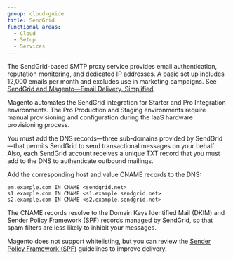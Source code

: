 ```yaml
---
group: cloud-guide
title: SendGrid
functional_areas:
  - Cloud
  - Setup
  - Services
---
```


The SendGrid-based SMTP proxy service provides email authentication, reputation monitoring, and dedicated IP addresses. A basic set up includes 12,000 emails per month and excludes use in marketing campaigns. See [SendGrid and Magento—Email Delivery. Simplified](https://sendgrid.com/partners/magento/).

Magento automates the SendGrid integration for Starter and Pro Integration environments. The Pro Production and Staging environments require manual provisioning and configuration during the IaaS hardware provisioning process.

You must add the DNS records—three sub-domains provided by SendGrid—that permits SendGrid to send transactional messages on your behalf. Also, each SendGrid account receives a unique TXT record that you must add to the DNS to authenticate outbound mailings.

Add the corresponding host and value CNAME records to the DNS:

```
em.example.com IN CNAME <sendgrid.net>
s1.example.com IN CNAME <s1.example.sendgrid.net>
s2.example.com IN CNAME <s2.example.sendgrid.net>
```

The CNAME records resolve to the Domain Keys Identified Mail (DKIM) and Sender Policy Framework (SPF) records managed by SendGrid, so that spam filters are less likely to inhibit your messages.

Magento does not support whitelisting, but you can review the [Sender Policy Framework (SPF)](https://sendgrid.com/docs/Glossary/spf.html) guidelines to improve delivery. 
